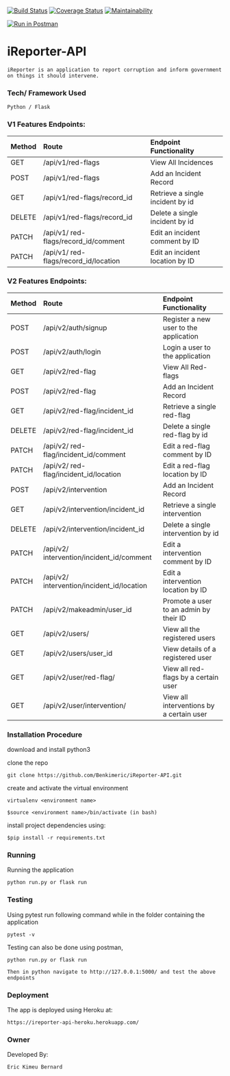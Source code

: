 [![Build Status](https://travis-ci.org/Benkimeric/iReporter-API.svg?branch=bg-fix-travis-162329458)](https://travis-ci.org/Benkimeric/iReporter-API)     [![Coverage Status](https://coveralls.io/repos/github/Benkimeric/iReporter-API/badge.svg?branch=develop)](https://coveralls.io/github/Benkimeric/iReporter-API?branch=develop)    [![Maintainability](https://api.codeclimate.com/v1/badges/3342f24d82c1a9a9a645/maintainability)](https://codeclimate.com/github/Benkimeric/iReporter-API/maintainability)

[![Run in Postman](https://run.pstmn.io/button.svg)](https://app.getpostman.com/run-collection/22f76cf257cd08364284)

# iReporter-API
```
iReporter is an application to report corruption and inform government on things it should intervene.
```

### Tech/ Framework Used

``` 
Python / Flask

```



### V1 Features Endpoints:
| Method | Route | Endpoint Functionality |
| :---         |     :---       |          :--- |
| GET     | /api/v1/red-flags        | View All Incidences     |
| POST     | /api/v1/red-flags        | Add an Incident Record      |
| GET     | /api/v1/red-flags/record_id       | Retrieve a single incident by id     |
| DELETE     | /api/v1/red-flags/record_id       | Delete a single incident by id     |
| PATCH     | /api/v1/ red-flags/record_id/comment     | Edit an incident comment by ID    |
| PATCH     | /api/v1/ red-flags/record_id/location     | Edit an incident location by ID    |


### V2 Features Endpoints:
| Method | Route | Endpoint Functionality |
| :---         |     :---       |          :--- |
| POST     | /api/v2/auth/signup        | Register a new user to the application     |
| POST     | /api/v2/auth/login        | Login a user to the application      |
| GET     | /api/v2/red-flag        | View All Red-flags     |
| POST     | /api/v2/red-flag        | Add an Incident Record      |
| GET     | /api/v2/red-flag/incident_id       | Retrieve a single red-flag     |
| DELETE     | /api/v2/red-flag/incident_id       | Delete a single red-flag by id     |
| PATCH     | /api/v2/ red-flag/incident_id/comment     | Edit a red-flag comment by ID    |
| PATCH     | /api/v2/ red-flag/incident_id/location     | Edit a red-flag location by ID    |
| POST     | /api/v2/intervention       | Add an Incident Record      |
| GET     | /api/v2/intervention/incident_id       | Retrieve a single intervention     |
| DELETE     | /api/v2/intervention/incident_id       | Delete a single intervention by id     |
| PATCH     | /api/v2/ intervention/incident_id/comment     | Edit a intervention comment by ID    |
| PATCH     | /api/v2/ intervention/incident_id/location     | Edit a intervention location by ID    |
| PATCH     | /api/v2/makeadmin/user_id        | Promote a user to an admin by their ID      |
| GET     | /api/v2/users/        | View all the registered users      |
| GET     | /api/v2/users/user_id        | View details of a registered user      |
| GET     | /api/v2/user/red-flag/        | View all red-flags by a certain user      |
| GET     | /api/v2/user/intervention/        | View all interventions by a certain user      |

### Installation Procedure
download and install python3

clone the repo

``` 
git clone https://github.com/Benkimeric/iReporter-API.git

```

create and activate the virtual environment

```
virtualenv <environment name>

```
```
$source <environment name>/bin/activate (in bash)

```
install project dependencies using:

```
$pip install -r requirements.txt

```
### Running
Running the application
```
python run.py or flask run

```
### Testing
Using pytest run following command while in the folder containing the application
```
pytest -v

```
Testing can also be done using postman, 
```
python run.py or flask run

Then in python navigate to http://127.0.0.1:5000/ and test the above endpoints

```
### Deployment
The app is deployed using  Heroku at:

```
https://ireporter-api-heroku.herokuapp.com/

```
### Owner
Developed By:

```
Eric Kimeu Bernard